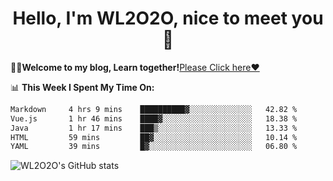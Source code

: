 <h1 align = "center">Hello, I'm WL2O2O, nice to meet you 👋</h1>

🧑‍💻**Welcome to my blog, Learn together!**[Please Click here❤️](https://wl2o2o.github.io)

📊 **This Week I Spent My Time On:**
<!--START_SECTION:waka-->

```txt
Markdown     4 hrs 9 mins    ██████████▓░░░░░░░░░░░░░░   42.82 %
Vue.js       1 hr 46 mins    ████▓░░░░░░░░░░░░░░░░░░░░   18.38 %
Java         1 hr 17 mins    ███▒░░░░░░░░░░░░░░░░░░░░░   13.33 %
HTML         59 mins         ██▓░░░░░░░░░░░░░░░░░░░░░░   10.14 %
YAML         39 mins         █▓░░░░░░░░░░░░░░░░░░░░░░░   06.80 %
```

<!--END_SECTION:waka-->

![WL2O2O's GitHub stats](https://github-readme-stats.vercel.app/api?username=wl2o2o&show_icons=true)


<!--
**WL2O2O/WL2O2O** is a ✨ _special_ ✨ repository because its `README.md` (this file) appears on your GitHub profile.

Here are some ideas to get you started:

- 🔭 I’m currently working on ...
- 🌱 I’m currently learning ...
- 👯 I’m looking to collaborate on ...
- 🤔 I’m looking for help with ...
- 💬 Ask me about ...
- 📫 How to reach me: ...
- 😄 Pronouns: ...
- ⚡ Fun fact: ...
-->
